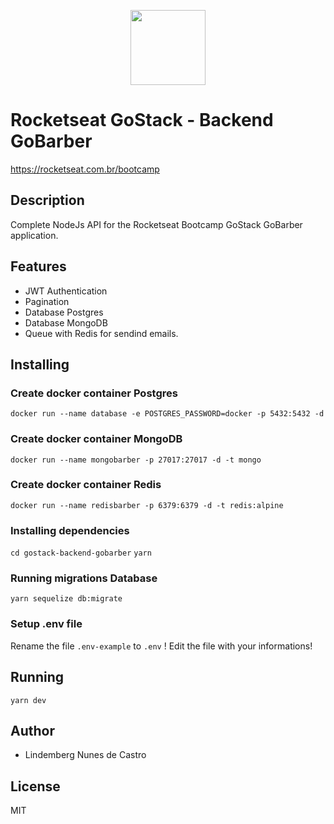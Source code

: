 <p align="center">
<a href="https://rocketseat.com.br/bootcamp" alt="Bootcamp Rocketseat">
  <img src="https://skylab.rocketseat.com.br/api/files/1560759053914.svg" height="120px"></a></p>

# Rocketseat GoStack - Backend GoBarber

https://rocketseat.com.br/bootcamp

## Description

Complete NodeJs API for the Rocketseat Bootcamp GoStack GoBarber application.

## Features

- JWT Authentication
- Pagination
- Database Postgres
- Database MongoDB
- Queue with Redis for sendind emails.

## Installing

### Create docker container Postgres

`docker run --name database -e POSTGRES_PASSWORD=docker -p 5432:5432 -d`

### Create docker container MongoDB

`docker run --name mongobarber -p 27017:27017 -d -t mongo`

### Create docker container Redis

`docker run --name redisbarber -p 6379:6379 -d -t redis:alpine`

### Installing dependencies

`cd gostack-backend-gobarber`
`yarn`

### Running migrations Database

`yarn sequelize db:migrate`

### Setup .env file

Rename the file `.env-example` to `.env` !
Edit the file with your informations!

## Running

`yarn dev`

## Author

- Lindemberg Nunes de Castro

## License

MIT
